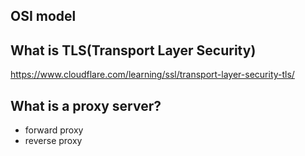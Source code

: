## OSI model

## What is TLS(Transport Layer Security)

https://www.cloudflare.com/learning/ssl/transport-layer-security-tls/


## What is a proxy server?
- forward proxy
- reverse proxy